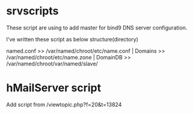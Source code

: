 # srvscripts
These script are using to add master for bind9 DNS server configuration.

I've written these script as below structure(directory)

named.conf >> /var/named/chroot/etc/name.conf |
Domains    >> /var/named/chroot/etc/name.zone |
DomainDB   >> /var/named/chroot/var/named/slave/<domainName>

# hMailServer script

Add script from /viewtopic.php?f=20&t=13824

